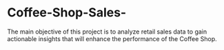 # Coffee-Shop-Sales-

The main objective of this project is to analyze retail sales data to gain actionable insights that will enhance the performance of the Coffee Shop.
